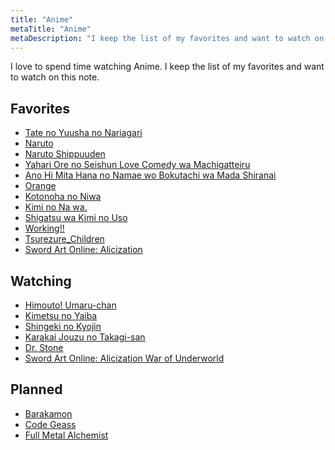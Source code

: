 ```yaml
---
title: "Anime"
metaTitle: "Anime"
metaDescription: "I keep the list of my favorites and want to watch on this note."
---
```


I love to spend time watching Anime. I keep the list of my favorites and want to watch on this note.

Favorites
---------

-	[Tate no Yuusha no Nariagari](https://myanimelist.net/anime/35790/Tate_no_Yuusha_no_Nariagari)
-	[Naruto](https://myanimelist.net/anime/20/Naruto)
-	[Naruto Shippuuden](https://myanimelist.net/anime/1735/Naruto__Shippuuden)
-	[Yahari Ore no Seishun Love Comedy wa Machigatteiru](https://myanimelist.net/anime/14813/Yahari_Ore_no_Seishun_Love_Comedy_wa_Machigatteiru)
-	[Ano Hi Mita Hana no Namae wo Bokutachi wa Mada Shiranai](https://myanimelist.net/anime/9989/Ano_Hi_Mita_Hana_no_Namae_wo_Bokutachi_wa_Mada_Shiranai)
-	[Orange](https://myanimelist.net/anime/32729/Orange)
-	[Kotonoha no Niwa](https://myanimelist.net/anime/16782/Kotonoha_no_Niwa)
-	[Kimi no Na wa.](https://myanimelist.net/anime/32281/Kimi_no_Na_wa)
-	[Shigatsu wa Kimi no Uso](https://myanimelist.net/anime/23273/Shigatsu_wa_Kimi_no_Uso)
-	[Working!!](https://myanimelist.net/anime/6956/Working)
-	[Tsurezure_Children](https://myanimelist.net/anime/34902/Tsurezure_Children)
- [Sword Art Online: Alicization](https://myanimelist.net/anime/36474/Sword_Art_Online__Alicization)

Watching
--------

-	[Himouto! Umaru-chan](https://myanimelist.net/anime/28825/Himouto_Umaru-chan)
-	[Kimetsu no Yaiba](https://myanimelist.net/anime/38000/Kimetsu_no_Yaiba)
-	[Shingeki no Kyojin](https://myanimelist.net/anime/16498/Shingeki_no_Kyojin)
-	[Karakai Jouzu no Takagi-san](https://myanimelist.net/anime/35860/Karakai_Jouzu_no_Takagi-san)
-	[Dr. Stone](https://myanimelist.net/anime/38691/Dr_Stone)
- [Sword Art Online: Alicization War of Underworld](https://myanimelist.net/anime/39597/Sword_Art_Online__Alicization_-_War_of_Underworld)

Planned
-------

-	[Barakamon](https://myanimelist.net/anime/22789/Barakamon)
- [Code Geass](https://myanimelist.net/anime/1575/Code_Geass__Hangyaku_no_Lelouch)
- [Full Metal Alchemist](https://myanimelist.net/anime/121/Fullmetal_Alchemist)
